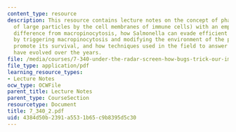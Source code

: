 ```yaml
---
content_type: resource
description: This resource contains lecture notes on the concept of phagocytosis (engulfment
  of large particles by the cell membranes of immune cells) with an emphasis on the
  difference from macropinocytosis, how Salmonella can evade efficient phagocytosis
  by triggering macropinocytosis and modifying the environment of the phagosome to
  promote its survival, and how techniques used in the field to answer similar questions
  have evolved over the years.
file: /media/courses/7-340-under-the-radar-screen-how-bugs-trick-our-immune-defenses-spring-2007/4384d50b2391a5531b65c9b8395d5c30_7_340_2.pdf
file_type: application/pdf
learning_resource_types:
- Lecture Notes
ocw_type: OCWFile
parent_title: Lecture Notes
parent_type: CourseSection
resourcetype: Document
title: 7_340_2.pdf
uid: 4384d50b-2391-a553-1b65-c9b8395d5c30
---
```

